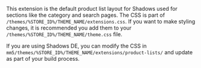 This extension is the default product list layout for Shadows used for sections like the category and search pages. The CSS is part of `/themes/%STORE_ID%/THEME_NAME/extensions.css`. If you want to make styling changes, it is recommended you add them to your `/themes/%STORE_ID%/THEME_NAME/theme.css` file.

If you are using Shadows DE, you can modify the CSS in `mm5/themes/%STORE_ID%/THEME_NAME/extensions/product-lists/` and update as part of your build process.
